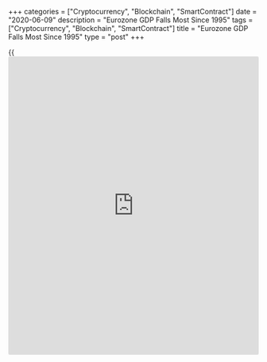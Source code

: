 +++
categories = ["Cryptocurrency", "Blockchain", "SmartContract"]
date = "2020-06-09"
description = "Eurozone GDP Falls Most Since 1995"
tags = ["Cryptocurrency", "Blockchain", "SmartContract"]
title = "Eurozone GDP Falls Most Since 1995"
type = "post"
+++

{{<iframe id="large-banner" src="https://www.bounty.group/#slide=25.0" width="100%" height="600" scrolling="no" style="border: 0px solid rgb(216, 221, 230); border-radius: 3px;">}}

The euro area [economy][1] contracted at the fastest pace since 1995 as
member countries initiated coronavirus containment measures in March,
the revised estimate published by Eurostat showed on Tuesday.

Gross domestic product declined 3.6 percent sequentially in the first
quarter, but slower than the initial estimate of -3.8 percent.

Nonetheless, this was the biggest contraction since the time series
began in 1995. The fall reversed a 0.1 percent growth logged in the
fourth quarter of 2019.

On a yearly basis, GDP shrank 3.1 percent, reversing previous quarter's
1 percent expansion. The first quarter rate was revised from -3.3
percent and was the largest fall since the third quarter of 2009.

The expenditure-side breakdown of GDP showed that household spending
dropped 4.7 percent and gross fixed capital formation was down 4.3
percent from the fourth quarter. At the same time, government spending
dropped 0.4 percent.

Exports and imports decreased 4.2 percent and 3.6 percent, respectively.

Further, data showed that the number of employed persons decreased by
0.2 percent on quarter in the first quarter, which was the first decline
in the time series since the second quarter of 2013.

On a yearly basis, employment grew 0.4 percent but weaker than the 1.1
percent increase seen in the previous three months.

About 160.4 million were employed in the first quarter, down 0.3 million
from the previous quarter.

Eurostat said while the effect of the [coronavirus][2], or Covid-19,
pandemic on employment in persons was mitigated by government support
schemes, the impact on hours worked is generally much more pronounced.
The number of hours worked decreased by 3.1 percent sequentially.  
  
In the first quarter, the EU27 shrank 3.2 percent from the previous
quarter, the biggest fall since 1995. Year-on-year, GDP was down 2.6
percent, the largest since 2009.

The quarter-on-quarter change in GDP was revised from -3.5 percent and
the annual rate from -2.7 percent.

For comments and feedback [contact](https://www.playgroundfx.com/contact/): editorial@rtt[news](https://www.letsplayfx.com/blog/forex-news-website/).com

[Business News][3]

   1. www.rtt[news](https://www.letsplayfx.com/blog/forex-news-website/).com/Content/EconomicNews.aspx
   2. www.rtt[news](https://www.letsplayfx.com/blog/forex-news-website/).com/list/coronavirus.aspx
   3. www.rtt[news](https://www.letsplayfx.com/blog/forex-news-website/).com/Content/Business.aspx